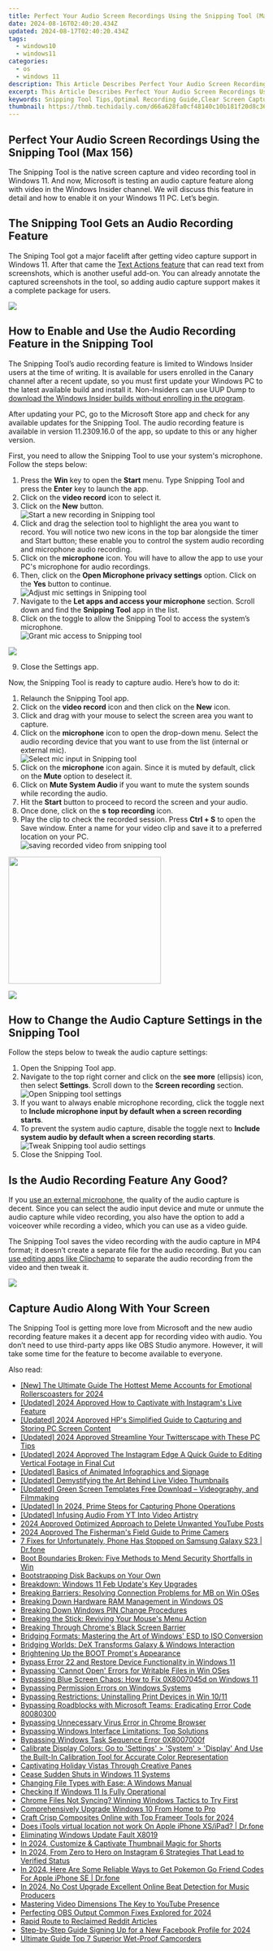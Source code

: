 ```yaml
---
title: Perfect Your Audio Screen Recordings Using the Snipping Tool (Max 156)
date: 2024-08-16T02:40:20.434Z
updated: 2024-08-17T02:40:20.434Z
tags:
  - windows10
  - windows11
categories:
  - os
  - windows 11
description: This Article Describes Perfect Your Audio Screen Recordings Using the Snipping Tool (Max 156)
excerpt: This Article Describes Perfect Your Audio Screen Recordings Using the Snipping Tool (Max 156)
keywords: Snipping Tool Tips,Optimal Recording Guide,Clear Screen Capture,Max Screen Recording,Audio Enhance Tools,High Quality Recordings,Efficient Screen Snip
thumbnail: https://thmb.techidaily.com/d66a628fa0cf48140c10b181f20d8c3673ed432efe3b9eaa0c987c81fd05af8c.jpg
---
```


## Perfect Your Audio Screen Recordings Using the Snipping Tool (Max 156)

 The Snipping Tool is the native screen capture and video recording tool in Windows 11\. And now, Microsoft is testing an audio capture feature along with video in the Windows Insider channel. We will discuss this feature in detail and how to enable it on your Windows 11 PC. Let’s begin.

## The Snipping Tool Gets an Audio Recording Feature

 The Sniping Tool got a major facelift after getting video capture support in Windows 11\. After that came the [Text Actions feature](https://www.makeuseof.com/text-actions-snipping-tool-windows-11/) that can read text from screenshots, which is another useful add-on. You can already annotate the captured screenshots in the tool, so adding audio capture support makes it a complete package for users.

<!-- affiliate ads begin -->
<a href="https://secure.2checkout.com/order/checkout.php?PRODS=4620778&QTY=1&AFFILIATE=108875&CART=1"><img src="https://secure.avangate.com/images/merchant/07dd4d5a72f5740ef0f035f201951476/728__90banner.jpg" border="0"></a>
<!-- affiliate ads end -->
## How to Enable and Use the Audio Recording Feature in the Snipping Tool

 The Snipping Tool’s audio recording feature is limited to Windows Insider users at the time of writing. It is available for users enrolled in the Canary channel after a recent update, so you must first update your Windows PC to the latest available build and install it. Non-Insiders can use UUP Dump to [download the Windows Insider builds without enrolling in the program](https://www.makeuseof.com/windows-11-download-insider-iso-without-insider-program/).

 After updating your PC, go to the Microsoft Store app and check for any available updates for the Snipping Tool. The audio recording feature is available in version 11.2309.16.0 of the app, so update to this or any higher version.

 First, you need to allow the Snipping Tool to use your system's microphone. Follow the steps below:

1. Press the **Win** key to open the **Start** menu. Type Snipping Tool and press the **Enter** key to launch the app.
2. Click on the **video record** icon to select it.
3. Click on the **New** button.  
![Start a new recording in Snipping tool](https://static1.makeuseofimages.com/wordpress/wp-content/uploads/2023/10/start-a-new-recording-in-snipping-tool.jpg)
4. Click and drag the selection tool to highlight the area you want to record. You will notice two new icons in the top bar alongside the timer and Start button; these enable you to control the system audio recording and microphone audio recording.
5. Click on the **microphone** icon. You will have to allow the app to use your PC's microphone for audio recordings.
6. Then, click on the **Open Microphone privacy settings** option. Click on the **Yes** button to continue.  
![Adjust mic settings in Snipping tool](https://static1.makeuseofimages.com/wordpress/wp-content/uploads/2023/10/adjust-mic-settings-in-snipping-tool.jpg)
7. Navigate to the **Let apps and access your microphone** section. Scroll down and find the **Snipping Tool** app in the list.
8. Click on the toggle to allow the Snipping Tool to access the system’s microphone.  
![Grant mic access to Snipping tool](https://static1.makeuseofimages.com/wordpress/wp-content/uploads/2023/10/grant-mic-access-to-snipping-tool.jpg)
<!-- affiliate ads begin -->
<a href="https://store.massmailsoftware.com/order/checkout.php?PRODS=1047974&QTY=1&AFFILIATE=108875&CART=1"><img src="https://secure.avangate.com/images/merchant/dc87c13749315c7217cdc4ac692e704c/banera_for_partners-04_%281%29.jpg" border="0"></a>
<!-- affiliate ads end -->
9. Close the Settings app.

 Now, the Snipping Tool is ready to capture audio. Here’s how to do it:

1. Relaunch the Snipping Tool app.
2. Click on the **video record** icon and then click on the **New** icon.
3. Click and drag with your mouse to select the screen area you want to capture.
4. Click on the **microphone** icon to open the drop-down menu. Select the audio recording device that you want to use from the list (internal or external mic).  
![Select mic input in Snipping tool](https://static1.makeuseofimages.com/wordpress/wp-content/uploads/2023/10/select-mic-input-in-snipping-tool.jpg)
5. Click on the **microphone** icon again. Since it is muted by default, click on the **Mute** option to deselect it.
6. Click on **Mute System Audio** if you want to mute the system sounds while recording the audio.
7. Hit the **Start** button to proceed to record the screen and your audio.
8. Once done, click on the **s** **top recording** icon.
9. Play the clip to check the recorded session. Press **Ctrl + S** to open the Save window. Enter a name for your video clip and save it to a preferred location on your PC.  
![saving recorded video from snipping tool](https://static1.makeuseofimages.com/wordpress/wp-content/uploads/2023/10/saving-recorded-video-from-snipping-tool.jpg)
<!-- affiliate ads begin -->
<a href="https://caperobbin.sjv.io/c/5597632/2006123/18460" target="_top" id="2006123"><img src="//a.impactradius-go.com/display-ad/18460-2006123" border="0" alt="" width="300" height="250"/></a><img height="0" width="0" src="https://imp.pxf.io/i/5597632/2006123/18460" style="position:absolute;visibility:hidden;" border="0" />
<!-- affiliate ads end -->

<!-- affiliate ads begin -->
<a href="https://shop.systoolsgroup.com/affiliate.php?ACCOUNT=SYSTOOBY&AFFILIATE=108875&PATH=https%3A%2F%2Fwww.systoolsgroup.com%3FAFFILIATE%3D108875%26RESOURCE%3DSysTools%2BGmail%2BBackup"><img src="https://www.systoolsgroup.com/box/gmail-backup.png" border="0"></a>
<!-- affiliate ads end -->
## How to Change the Audio Capture Settings in the Snipping Tool

 Follow the steps below to tweak the audio capture settings:

1. Open the Snipping Tool app.
2. Navigate to the top right corner and click on the **see more** (ellipsis) icon, then select **Settings**. Scroll down to the **Screen recording** section.  
![Open Snipping tool settings](https://static1.makeuseofimages.com/wordpress/wp-content/uploads/2023/10/open-snipping-tool-settings.jpg)
3. If you want to always enable microphone recording, click the toggle next to **Include microphone input by default when a screen recording starts**.
4. To prevent the system audio capture, disable the toggle next to **Include system audio by default when a screen recording starts**.  
![Tweak Snipping tool audio settings](https://static1.makeuseofimages.com/wordpress/wp-content/uploads/2023/10/tweak-snipping-tool-audio-settings.jpg)
5. Close the Snipping Tool.

<!-- affiliate ads begin -->

<!-- affiliate ads end -->
## Is the Audio Recording Feature Any Good?

 If you [use an external microphone](https://www.makeuseof.com/questions-ask-before-buying-external-microphone/), the quality of the audio capture is decent. Since you can select the audio input device and mute or unmute the audio capture while video recording, you also have the option to add a voiceover while recording a video, which you can use as a video guide.

 The Snipping Tool saves the video recording with the audio capture in MP4 format; it doesn’t create a separate file for the audio recording. But you can [use editing apps like Clipchamp](https://www.makeuseof.com/windows-clipchamp-record-screen-camera/) to separate the audio recording from the video and then tweak it.

<!-- affiliate ads begin -->
<a href="https://estore.winxdvd.com/order/checkout.php?PRODS=12653808&QTY=1&AFFILIATE=108875&CART=1"><img src="https://www.winxdvd.com/affiliate/new-banner/wt-500x500.jpg" border="0"></a>
<!-- affiliate ads end -->
## Capture Audio Along With Your Screen

 The Snipping Tool is getting more love from Microsoft and the new audio recording feature makes it a decent app for recording video with audio. You don’t need to use third-party apps like OBS Studio anymore. However, it will take some time for the feature to become available to everyone.

<span class="atpl-alsoreadstyle">Also read:</span>
<div><ul>
<li><a href="https://instagram-clips.techidaily.com/new-the-ultimate-guide-the-hottest-meme-accounts-for-emotional-rollerscoasters-for-2024/"><u>[New] The Ultimate Guide  The Hottest Meme Accounts for Emotional Rollerscoasters for 2024</u></a></li>
<li><a href="https://instagram-video-files.techidaily.com/updated-2024-approved-how-to-captivate-with-instagrams-live-feature/"><u>[Updated] 2024 Approved  How to Captivate with Instagram's Live Feature</u></a></li>
<li><a href="https://screen-capture.techidaily.com/updated-2024-approved-hps-simplified-guide-to-capturing-and-storing-pc-screen-content/"><u>[Updated] 2024 Approved  HP's Simplified Guide to Capturing and Storing PC Screen Content</u></a></li>
<li><a href="https://twitter-videos.techidaily.com/updated-2024-approved-streamline-your-twitterscape-with-these-pc-tips/"><u>[Updated] 2024 Approved  Streamline Your Twitterscape with These PC Tips</u></a></li>
<li><a href="https://instagram-clips.techidaily.com/updated-2024-approved-the-instagram-edge-a-quick-guide-to-editing-vertical-footage-in-final-cut/"><u>[Updated] 2024 Approved  The Instagram Edge  A Quick Guide to Editing Vertical Footage in Final Cut</u></a></li>
<li><a href="https://extra-resources.techidaily.com/updated-basics-of-animated-infographics-and-signage/"><u>[Updated] Basics of Animated Infographics and Signage</u></a></li>
<li><a href="https://youtube-videos.techidaily.com/updated-demystifying-the-art-behind-live-video-thumbnails/"><u>[Updated] Demystifying the Art Behind Live Video Thumbnails</u></a></li>
<li><a href="https://some-knowledge.techidaily.com/updated-green-screen-templates-free-download-videography-and-filmmaking/"><u>[Updated] Green Screen Templates Free Download – Videography, and Filmmaking</u></a></li>
<li><a href="https://screen-mirroring-recording.techidaily.com/updated-in-2024-prime-steps-for-capturing-phone-operations/"><u>[Updated] In 2024, Prime Steps for Capturing Phone Operations</u></a></li>
<li><a href="https://some-techniques.techidaily.com/updated-infusing-audio-from-yt-into-video-artistry/"><u>[Updated] Infusing Audio From YT Into Video Artistry</u></a></li>
<li><a href="https://youtube-stream.techidaily.com/2024-approved-optimized-approach-to-delete-unwanted-youtube-posts/"><u>2024 Approved  Optimized Approach to Delete Unwanted YouTube Posts</u></a></li>
<li><a href="https://some-guidance.techidaily.com/2024-approved-the-fishermans-field-guide-to-prime-camers/"><u>2024 Approved  The Fisherman's Field Guide to Prime Camers</u></a></li>
<li><a href="https://howto.techidaily.com/7-fixes-for-unfortunately-phone-has-stopped-on-samsung-galaxy-s23-drfone-by-drfone-fix-android-problems-fix-android-problems/"><u>7 Fixes for Unfortunately, Phone Has Stopped on Samsung Galaxy S23 | Dr.fone</u></a></li>
<li><a href="https://win11-tips.techidaily.com/boot-boundaries-broken-five-methods-to-mend-security-shortfalls-in-win/"><u>Boot Boundaries Broken: Five Methods to Mend Security Shortfalls in Win</u></a></li>
<li><a href="https://win11-tips.techidaily.com/bootstrapping-disk-backups-on-your-own/"><u>Bootstrapping Disk Backups on Your Own</u></a></li>
<li><a href="https://win11-tips.techidaily.com/breakdown-windows-11-feb-updates-key-upgrades/"><u>Breakdown: Windows 11 Feb Update's Key Upgrades</u></a></li>
<li><a href="https://win11-tips.techidaily.com/breaking-barriers-resolving-connection-problems-for-mb-on-win-oses/"><u>Breaking Barriers: Resolving Connection Problems for MB on Win OSes</u></a></li>
<li><a href="https://win11-tips.techidaily.com/breaking-down-hardware-ram-management-in-windows-os/"><u>Breaking Down Hardware RAM Management in Windows OS</u></a></li>
<li><a href="https://win11-tips.techidaily.com/breaking-down-windows-pin-change-procedures/"><u>Breaking Down Windows PIN Change Procedures</u></a></li>
<li><a href="https://win11-tips.techidaily.com/breaking-the-stick-reviving-your-mouses-menu-action/"><u>Breaking the Stick: Reviving Your Mouse's Menu Action</u></a></li>
<li><a href="https://win11-tips.techidaily.com/breaking-through-chromes-black-screen-barrier/"><u>Breaking Through Chrome's Black Screen Barrier</u></a></li>
<li><a href="https://win11-tips.techidaily.com/bridging-formats-mastering-the-art-of-windows-esd-to-iso-conversion/"><u>Bridging Formats: Mastering the Art of Windows' ESD to ISO Conversion</u></a></li>
<li><a href="https://win11-tips.techidaily.com/bridging-worlds-dex-transforms-galaxy-and-windows-interaction/"><u>Bridging Worlds: DeX Transforms Galaxy & Windows Interaction</u></a></li>
<li><a href="https://win11-tips.techidaily.com/brightening-up-the-boot-prompts-appearance/"><u>Brightening Up the BOOT Prompt's Appearance</u></a></li>
<li><a href="https://win11-tips.techidaily.com/bypass-error-22-and-restore-device-functionality-in-windows-11/"><u>Bypass Error 22 and Restore Device Functionality in Windows 11</u></a></li>
<li><a href="https://win11-tips.techidaily.com/bypassing-cannot-open-errors-for-writable-files-in-win-oses/"><u>Bypassing 'Cannot Open' Errors for Writable Files in Win OSes</u></a></li>
<li><a href="https://win11-tips.techidaily.com/bypassing-blue-screen-chaos-how-to-fix-0x8007045d-on-windows-11/"><u>Bypassing Blue Screen Chaos: How to Fix 0X8007045d on Windows 11</u></a></li>
<li><a href="https://win11-tips.techidaily.com/bypassing-permission-errors-on-windows-systems/"><u>Bypassing Permission Errors on Windows Systems</u></a></li>
<li><a href="https://win11-tips.techidaily.com/bypassing-restrictions-uninstalling-print-devices-in-win-1011/"><u>Bypassing Restrictions: Uninstalling Print Devices in Win 10/11</u></a></li>
<li><a href="https://win11-tips.techidaily.com/bypassing-roadblocks-with-microsoft-teams-eradicating-error-code-80080300/"><u>Bypassing Roadblocks with Microsoft Teams: Eradicating Error Code 80080300</u></a></li>
<li><a href="https://win11-tips.techidaily.com/bypassing-unnecessary-virus-error-in-chrome-browser/"><u>Bypassing Unnecessary Virus Error in Chrome Browser</u></a></li>
<li><a href="https://win11-tips.techidaily.com/bypassing-windows-interface-limitations-top-solutions/"><u>Bypassing Windows Interface Limitations: Top Solutions</u></a></li>
<li><a href="https://win11-tips.techidaily.com/bypassing-windows-task-sequence-error-0x8007000f/"><u>Bypassing Windows Task Sequence Error 0X8007000f</u></a></li>
<li><a href="https://win11-tips.techidaily.com/calibrate-display-colors-go-to-settings-)-system-)-display-and-use-the-built-in-calibration-tool-for-accurate-color-representation/"><u>Calibrate Display Colors: Go to 'Settings' > 'System' > 'Display' And Use the Built-In Calibration Tool for Accurate Color Representation</u></a></li>
<li><a href="https://win11-tips.techidaily.com/captivating-holiday-vistas-through-creative-panes/"><u>Captivating Holiday Vistas Through Creative Panes</u></a></li>
<li><a href="https://win11-tips.techidaily.com/cease-sudden-shuts-in-windows-11-systems/"><u>Cease Sudden Shuts in Windows 11 Systems</u></a></li>
<li><a href="https://win11-tips.techidaily.com/changing-file-types-with-ease-a-windows-manual/"><u>Changing File Types with Ease: A Windows Manual</u></a></li>
<li><a href="https://win11-tips.techidaily.com/checking-if-windows-11-is-fully-operational/"><u>Checking If Windows 11 Is Fully Operational</u></a></li>
<li><a href="https://win11-tips.techidaily.com/chrome-files-not-syncing-winning-windows-tactics-to-try-first/"><u>Chrome Files Not Syncing? Winning Windows Tactics to Try First</u></a></li>
<li><a href="https://buynow-tips.techidaily.com/comprehensively-upgrade-windows-10-from-home-to-pro/"><u>Comprehensively Upgrade Windows 10 From Home to Pro</u></a></li>
<li><a href="https://extra-lessons.techidaily.com/craft-crisp-composites-online-with-top-frameer-tools-for-2024/"><u>Craft Crisp Composites Online with Top Frameer Tools for 2024</u></a></li>
<li><a href="https://iphone-location.techidaily.com/does-itools-virtual-location-not-work-on-apple-iphone-xsipad-drfone-by-drfone-virtual-ios/"><u>Does iTools virtual location not work On Apple iPhone XS/iPad? | Dr.fone</u></a></li>
<li><a href="https://win11.techidaily.com/eliminating-windows-update-fault-x8019/"><u>Eliminating Windows Update Fault X8019</u></a></li>
<li><a href="https://youtube-clips.techidaily.com/in-2024-customize-and-captivate-thumbnail-magic-for-shorts/"><u>In 2024, Customize & Captivate  Thumbnail Magic for Shorts</u></a></li>
<li><a href="https://instagram-video-recordings.techidaily.com/in-2024-from-zero-to-hero-on-instagram-6-strategies-that-lead-to-verified-status/"><u>In 2024, From Zero to Hero on Instagram  6 Strategies That Lead to Verified Status</u></a></li>
<li><a href="https://ios-pokemon-go.techidaily.com/in-2024-here-are-some-reliable-ways-to-get-pokemon-go-friend-codes-for-apple-iphone-se-drfone-by-drfone-virtual-ios/"><u>In 2024, Here Are Some Reliable Ways to Get Pokemon Go Friend Codes For Apple iPhone SE | Dr.fone</u></a></li>
<li><a href="https://extra-skills.techidaily.com/in-2024-no-cost-upgrade-excellent-online-beat-detection-for-music-producers/"><u>In 2024, No Cost Upgrade  Excellent Online Beat Detection for Music Producers</u></a></li>
<li><a href="https://youtube-tips.techidaily.com/ring-video-dimensions-the-key-to-youtube-presence/"><u>Mastering Video Dimensions  The Key to YouTube Presence</u></a></li>
<li><a href="https://digital-screen-recording.techidaily.com/perfecting-obs-output-common-fixes-explored-for-2024/"><u>Perfecting OBS Output  Common Fixes Explored for 2024</u></a></li>
<li><a href="https://vp-tips.techidaily.com/rapid-route-to-reclaimed-reddit-articles/"><u>Rapid Route to Reclaimed Reddit Articles</u></a></li>
<li><a href="https://facebook-video-content.techidaily.com/step-by-step-guide-signing-up-for-a-new-facebook-profile-for-2024/"><u>Step-by-Step Guide  Signing Up for a New Facebook Profile for 2024</u></a></li>
<li><a href="https://extra-tips.techidaily.com/ultimate-guide-top-7-superior-wet-proof-camcorders/"><u>Ultimate Guide  Top 7 Superior Wet-Proof Camcorders</u></a></li>
</ul></div>

<ins class="adsbygoogle"
      style="display:block"
      data-ad-client="ca-pub-7571918770474297"
      data-ad-slot="8358498916"
      data-ad-format="auto"
      data-full-width-responsive="true"></ins>